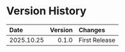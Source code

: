 Version History
========================================================================

Date        | Version   | Changes
:--         | --:       | :--
2025.10.25  | 0.1.0     | First Release

